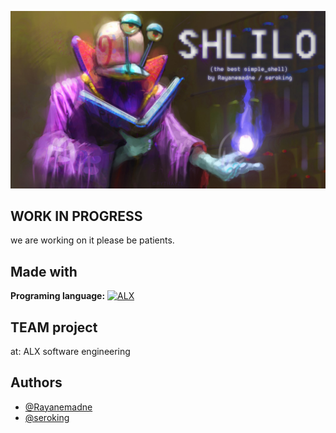 ![Shlilo](https://github.com/Rayanemadne/simple_shell/blob/main/img/Shlilo_Banner.png?raw=true)


## WORK IN PROGRESS

we are working on it please be patients.
## Made with

**Programing language:** [![ALX](https://img.shields.io/badge/C-00599C?style=for-the-badge&logo=c&logoColor=white)](https://en.wikipedia.org/wiki/C_(programming_language))


## TEAM project

at: ALX software engineering

## Authors

- [@Rayanemadne](https://github.com/ravdevman)
- [@seroking](https://github.com/seroking)

